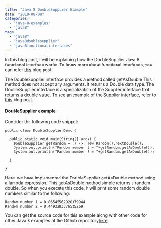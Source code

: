 ```yaml
---
title: "Java 8 DoubleSupplier Example"
date: "2019-08-08"
categories: 
  - "java-8-examples"
  - "java8"
tags: 
  - "java8"
  - "java8doublesupplier"
  - "java8functionalinterfaces"
---
```


In this blog post, I will be explaining how the DoubleSupplier Java 8 functional interface works. To know more about functional interfaces, you can refer [this](https://learnjava.co.in/what-is-a-functional-interface/) blog post.

The DoubleSupplier interface provides a method called getAsDouble This method does not accept any arguments. It returns a Double data type. The DoubleSupplier interface is a specialization of the Supplier interface that returns a double value. To see an example of the Supplier interface, refer to [this](https://learnjava.co.in/java-8-supplier-interface-example/) blog post.

#### DoubleSupplier example

Consider the following code snippet:

```
public class DoubleSupplierDemo {

  public static void main(String[] args) {
    DoubleSupplier getRandom = () ->  new Random().nextDouble();
    System.out.println("Random number 1 = "+getRandom.getAsDouble());
    System.out.println("Random number 2 = "+getRandom.getAsDouble());

  }

}
```

Here, we have implemented the DoubleSupplier.getAsDouble method using a lambda expression. This getAsDouble method simple returns a random double. So when you execute this code, it will print some random double numbers similar to the following:

```
Random number 1 = 0.06545562920379944
Random number 2 = 0.4493283376525269
```

You can get the source code for this example along with other code for other Java 8 examples at the Github repository[here](https://github.com/learnjavawithreshma/Java8Demo).

